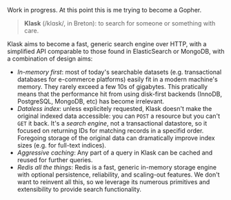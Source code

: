 Work in progress. At this point this is me trying to become a Gopher.

> **Klask** (/klɑsk/, in Breton): to search for someone or something with care.

Klask aims to become a fast, generic search engine over HTTP, with a simplified API comparable to those found in ElasticSearch or MongoDB, with a combination of design aims:

- *In-memory first*: most of today's searchable datasets (e.g. transactional databases for e-commerce platforms) easily fit in a modern machine's memory. They rarely exceed a few 10s of gigabytes. This pratically means that the performance hit from using disk-first backends (InnoDB, PostgreSQL, MongoDB, etc) has become irrelevant.
- *Dataless index*: unless explicitely requested, Klask doesn't make the original indexed data accessible: you can `POST` a resource but you can't `GET` it back. It's a _search engine_, not a transactional datastore, so it focused on returning IDs for matching records in a specifid order. Foregoing storage of the original data can dramatically improve index sizes (e.g. for full-text indices).
- *Aggressive caching*: Any part of a query in Klask can be cached and reused for further queries.
- *Redis all the things*: Redis is a fast, generic in-memory storage engine with optional persistence, reliability, and scaling-out features. We don't want to reinvent all this, so we leverage its numerous primitives and extensibility to provide search functionality.

